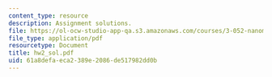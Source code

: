 ```yaml
---
content_type: resource
description: Assignment solutions.
file: https://ol-ocw-studio-app-qa.s3.amazonaws.com/courses/3-052-nanomechanics-of-materials-and-biomaterials-spring-2007/61a8defaeca2389e2086de517982dd0b_hw2_sol.pdf
file_type: application/pdf
resourcetype: Document
title: hw2_sol.pdf
uid: 61a8defa-eca2-389e-2086-de517982dd0b
---
```

